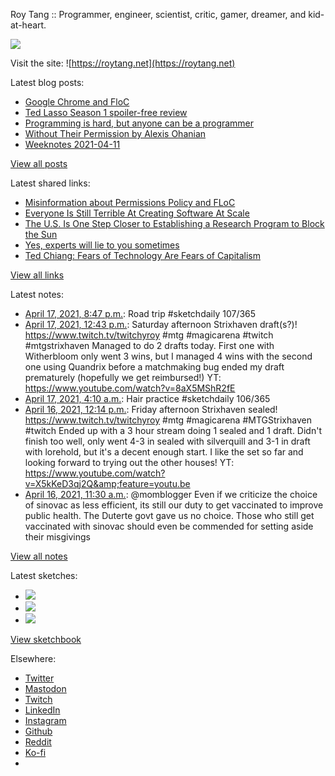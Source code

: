 Roy Tang :: Programmer, engineer, scientist, critic, gamer, dreamer, and kid-at-heart.

![](https://roytang.net/static/img/profile.jpg)

Visit the site: ![https://roytang.net](https://roytang.net)

Latest blog posts:

- [Google Chrome and FloC](https://roytang.net/2021/04/chrome-floc/)
- [Ted Lasso Season 1 spoiler-free review](https://roytang.net/2021/04/ted-lasso-s1/)
- [Programming is hard, but anyone can be a programmer](https://roytang.net/2021/04/programming-is-hard/)
- [Without Their Permission by Alexis Ohanian](https://roytang.net/2021/04/without-their-permission/)
- [Weeknotes 2021-04-11](https://roytang.net/2021/04/weeknotes-2021-04-11/)

[View all posts](https://roytang.net/blog)

Latest shared links:

- [Misinformation about Permissions Policy and FLoC](https://roytang.net/2021/04/misinformation-about-permissions-policy-and-floc/)
- [Everyone Is Still Terrible At Creating Software At Scale](https://roytang.net/2021/04/everyone-is-still-terrible-at-creating-software-at-scale/)
- [The U.S. Is One Step Closer to Establishing a Research Program to Block the Sun](https://roytang.net/2021/04/the-us-is-one-step-closer-to-establishing-a-research-program-to-block-the-sun/)
- [Yes, experts will lie to you sometimes](https://roytang.net/2021/04/yes-experts-will-lie-to-you-sometimes/)
- [Ted Chiang: Fears of Technology Are Fears of Capitalism](https://roytang.net/2021/04/ted-chiang-fears-of-technology-are-fears-of-capitalism/)

[View all links](https://roytang.net/links)

Latest notes:

- [April 17, 2021, 8:47 p.m.](https://roytang.net/2021/04/1383401796526166017/): Road trip #sketchdaily 107/365
- [April 17, 2021, 12:43 p.m.](https://roytang.net/2021/04/1383279982311399434/): Saturday afternoon Strixhaven draft(s?)! https://www.twitch.tv/twitchyroy #mtg #magicarena #twitch #mtgstrixhaven Managed to do 2 drafts today. First one with Witherbloom only went 3 wins, but I managed 4 wins with the second one using Quandrix before a matchmaking bug ended my draft prematurely (hopefully we get reimbursed!) YT: https://www.youtube.com/watch?v=8aX5MShR2fE
- [April 17, 2021, 4:10 a.m.](https://roytang.net/2021/04/1383150746334466051/): Hair practice #sketchdaily 106/365
- [April 16, 2021, 12:14 p.m.](https://roytang.net/2021/04/1382910148306427907/): Friday afternoon Strixhaven sealed! https://www.twitch.tv/twitchyroy #mtg #magicarena #MTGStrixhaven #twitch Ended up with a 3 hour stream doing 1 sealed and 1 draft. Didn&#x27;t finish too well, only went 4-3 in sealed with silverquill and 3-1 in draft with lorehold, but it&#x27;s a decent enough start. I like the set so far and looking forward to trying out the other houses! YT: https://www.youtube.com/watch?v=X5kKeD3qj2Q&amp;feature=youtu.be
- [April 16, 2021, 11:30 a.m.](https://roytang.net/2021/04/1382899175189221378/): @momblogger Even if we criticize the choice of sinovac as less efficient, its still our duty to get vaccinated to improve public health. The Duterte govt gave us no choice. Those who still get vaccinated with sinovac should even be commended for setting aside their misgivings

[View all notes](https://roytang.net/notes)

Latest sketches:


- ![](https://roytang.net/media/cache/52/be/52be1c262c6658c4f435c8b7097501af.jpg)
- ![](https://roytang.net/media/cache/a1/ed/a1ed3ee9f25d30366b5de4e796dd2d41.jpg)
- ![](https://roytang.net/media/cache/37/96/37960cea249442110cc1e3fd8cfe91d6.jpg)

[View sketchbook](https://roytang.net/albums/sketchbook)


Elsewhere:

- [Twitter](https://twitter.com/roytang)
- [Mastodon](https://mastodon.technology/@roytang)
- [Twitch](https://twitch.tv/twitchyroy)
- [LinkedIn](https://www.linkedin.com/in/roytang)
- [Instagram](https://instagram.com/roytang0400)
- [Github](https://github.com/roytang)
- [Reddit](https://reddit.com/u/hungryroy)
- [Ko-fi](https://ko-fi.com/roytang)
- [](mailto:hello@roytang.net)